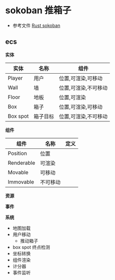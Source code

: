 # sokoban 推箱子

* 参考文件 [Rust sokoban](https://sokoban.iolivia.me/)


## ecs 

**实体**

| 实体     | 名称     | 组件                 |
| -------- | -------- | -------------------- |
| Player   | 用户     | 位置,可渲染,可移动   |
| Wall     | 墙       | 位置,可渲染,不可移动 |
| Floor    | 地板     | 位置,可渲染          |
| Box      | 箱子     | 位置,可渲染,可移动   |
| Box spot | 箱子目标 | 位置,可渲染,不可移动 |

**组件**

| 组件       | 名称     | 定义 |
| ---------- | -------- | ---- |
| Position   | 位置     |
| Renderable | 可渲染   |
| Movable    | 可移动   |
| Immovable  | 不可移动 |

**资源**

**事件**

**系统**

* 地图加载
* 用户移动
  * 推动箱子
* box spot 终点检测
* 坐标转换
* 组件渲染
* 计分器
* 事件监听


